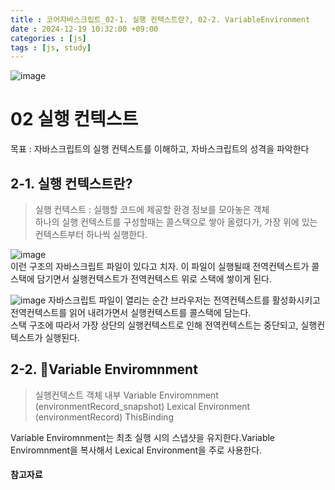 ```yaml
---
title : 코어자바스크립트_02-1. 실행 컨텍스트란?, 02-2. VariableEnvironment
date : 2024-12-19 10:32:00 +09:00
categories : [js]
tags : [js, study] 
---
```

![image](https://github.com/user-attachments/assets/99796d0c-76c8-4d88-b3a8-22641a8edc94)
# 02 실행 컨텍스트
목표 : 자바스크립트의 실행 컨텍스트를 이해하고, 자바스크립트의 성격을 파악한다
## 2-1. 실행 컨텍스트란?
> 실행 컨텍스트 : 실행할 코드에 제공할 환경 정보를 모아놓은 객체 <br>
> 하나의 실행 컨텍스트를 구성할때는 콜스택으로 쌓아 올렸다가, 가장 위에 있는 컨텍스트부터 하나씩 실행한다.

![image](https://github.com/user-attachments/assets/ad423630-776b-4e9f-870f-732ed3890261)
 <br>
이런 구조의 자바스크립트 파일이 있다고 치자. 이 파일이 실행될때 전역컨텍스트가 콜스택에 담기면서 실행컨텍스트가 전역컨텍스트 위로 스택에 쌓이게 된다.

![image](https://github.com/user-attachments/assets/827a81ed-c56a-4e7e-bacc-ddf2ea1d108b)
자바스크립트 파일이 열리는 순간 브라우저는 전역컨텍스트를 활성화시키고 전역컨텍스트를 읽어 내려가면서 실행컨텍스트를 콜스택에 담는다. <br>
스택 구조에 따라서 가장 상단의 실행컨텍스트로 인해 전역컨텍스트는 중단되고, 실행컨텍스트가 실행된다. 


## 2-2. Variable Enviromnment
> 실행컨텍스트 객체 내부
> Variable Enviromnment (environmentRecord_snapshot)
> Lexical Environment (environmentRecord)
> ThisBinding

Variable Enviromnment는 최초 실행 시의 스냅샷을 유지한다.Variable Enviromnment을 복사해서  Lexical Environment을 주로 사용한다.

#### 참고자료
